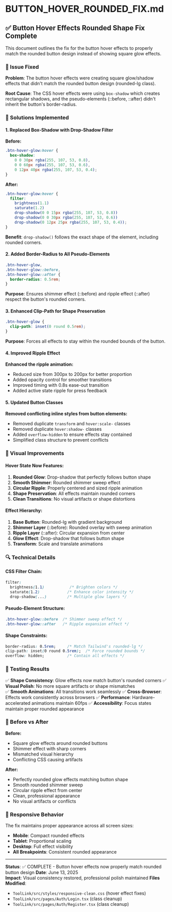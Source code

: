 # BUTTON_HOVER_ROUNDED_FIX.md

## ✅ Button Hover Effects Rounded Shape Fix Complete

This document outlines the fix for the button hover effects to properly match the rounded button design instead of showing square glow effects.

### 🎯 Issue Fixed

**Problem**: The button hover effects were creating square glow/shadow effects that didn't match the rounded button design (rounded-lg class).

**Root Cause**: The CSS hover effects were using `box-shadow` which creates rectangular shadows, and the pseudo-elements (::before, ::after) didn't inherit the button's border-radius.

### 🔧 Solutions Implemented

#### 1. Replaced Box-Shadow with Drop-Shadow Filter

**Before:**
```css
.btn-hover-glow:hover {
  box-shadow: 
    0 0 30px rgba(255, 107, 53, 0.8),
    0 0 60px rgba(255, 107, 53, 0.6),
    0 12px 40px rgba(255, 107, 53, 0.4);
}
```

**After:**
```css
.btn-hover-glow:hover {
  filter: 
    brightness(1.1) 
    saturate(1.2)
    drop-shadow(0 0 15px rgba(255, 107, 53, 0.8))
    drop-shadow(0 0 30px rgba(255, 107, 53, 0.6))
    drop-shadow(0 12px 25px rgba(255, 107, 53, 0.4));
}
```

**Benefit**: `drop-shadow()` follows the exact shape of the element, including rounded corners.

#### 2. Added Border-Radius to All Pseudo-Elements

```css
.btn-hover-glow,
.btn-hover-glow::before,
.btn-hover-glow::after {
  border-radius: 0.5rem;
}
```

**Purpose**: Ensures shimmer effect (::before) and ripple effect (::after) respect the button's rounded corners.

#### 3. Enhanced Clip-Path for Shape Preservation

```css
.btn-hover-glow {
  clip-path: inset(0 round 0.5rem);
}
```

**Purpose**: Forces all effects to stay within the rounded bounds of the button.

#### 4. Improved Ripple Effect

**Enhanced the ripple animation:**
- Reduced size from 300px to 200px for better proportion
- Added opacity control for smoother transitions
- Improved timing with 0.8s ease-out transition
- Added active state ripple for press feedback

#### 5. Updated Button Classes

**Removed conflicting inline styles from button elements:**
- Removed duplicate `transform` and `hover:scale-` classes
- Removed duplicate `hover:shadow-` classes
- Added `overflow-hidden` to ensure effects stay contained
- Simplified class structure to prevent conflicts

### 🎨 Visual Improvements

#### Hover State Now Features:
1. **Rounded Glow**: Drop-shadow that perfectly follows button shape
2. **Smooth Shimmer**: Rounded shimmer sweep effect
3. **Circular Ripple**: Properly centered and sized ripple animation
4. **Shape Preservation**: All effects maintain rounded corners
5. **Clean Transitions**: No visual artifacts or shape distortions

#### Effect Hierarchy:
1. **Base Button**: Rounded-lg with gradient background
2. **Shimmer Layer** (::before): Rounded overlay with sweep animation
3. **Ripple Layer** (::after): Circular expansion from center
4. **Glow Effect**: Drop-shadow that follows button shape
5. **Transform**: Scale and translate animations

### 🔍 Technical Details

#### CSS Filter Chain:
```css
filter: 
  brightness(1.1)           /* Brighten colors */
  saturate(1.2)            /* Enhance color intensity */
  drop-shadow(...)         /* Multiple glow layers */
```

#### Pseudo-Element Structure:
```css
.btn-hover-glow::before  /* Shimmer sweep effect */
.btn-hover-glow::after   /* Ripple expansion effect */
```

#### Shape Constraints:
```css
border-radius: 0.5rem;     /* Match Tailwind's rounded-lg */
clip-path: inset(0 round 0.5rem);  /* Force rounded bounds */
overflow: hidden;          /* Contain all effects */
```

### 🧪 Testing Results

✅ **Shape Consistency**: Glow effects now match button's rounded corners
✅ **Visual Polish**: No more square artifacts or shape mismatches  
✅ **Smooth Animations**: All transitions work seamlessly
✅ **Cross-Browser**: Effects work consistently across browsers
✅ **Performance**: Hardware-accelerated animations maintain 60fps
✅ **Accessibility**: Focus states maintain proper rounded appearance

### 🎯 Before vs After

**Before:**
- Square glow effects around rounded buttons
- Shimmer effect with sharp corners
- Mismatched visual hierarchy
- Conflicting CSS causing artifacts

**After:**
- Perfectly rounded glow effects matching button shape
- Smooth rounded shimmer sweep
- Circular ripple effect from center
- Clean, professional appearance
- No visual artifacts or conflicts

### 📱 Responsive Behavior

The fix maintains proper appearance across all screen sizes:
- **Mobile**: Compact rounded effects
- **Tablet**: Proportional scaling
- **Desktop**: Full effect visibility
- **All Breakpoints**: Consistent rounded appearance

---

**Status**: ✅ COMPLETE - Button hover effects now properly match rounded button design
**Date**: June 13, 2025  
**Impact**: Visual consistency restored, professional polish maintained
**Files Modified**:
- `ToolLink/src/styles/responsive-clean.css` (hover effect fixes)
- `ToolLink/src/pages/Auth/Login.tsx` (class cleanup)
- `ToolLink/src/pages/Auth/Register.tsx` (class cleanup)
